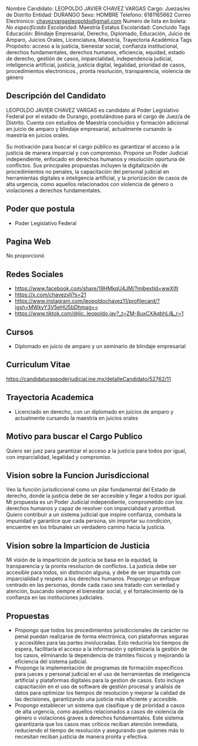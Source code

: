 Nombre Candidato: LEOPOLDO JAVIER CHAVEZ VARGAS
Cargo: Juezas/es de Distrito
Entidad: DURANGO
Sexo: HOMBRE
Telefono: 6181165662
Correo Electronico: chavezvargasleopoldo@gmail.com
Numero de lista en boleta: *No especificado*
Escolaridad: Maestría
Estatus Escolaridad: Concluido
Tags Educación: Blindaje Empresarial, Derecho, Diplomado, Educación, Juicio de Amparo, Juicios Orales, Licenciatura, Maestría, Trayectoria Académica
Tags Propósito: acceso a la justicia, bienestar social, confianza institucional, derechos fundamentales, derechos humanos, eficiencia, equidad, estado de derecho, gestión de casos, imparcialidad, independencia judicial, inteligencia artificial, justicia, justicia digital, legalidad, prioridad de casos, procedimientos electrónicos., pronta resolución, transparencia, violencia de género


## Descripción del Candidato 

LEOPOLDO JAVIER CHAVEZ VARGAS es candidato al Poder Legislativo Federal por el estado de Durango, postulándose para el cargo de Juez/a de Distrito. Cuenta con estudios de Maestría concluidos y formación adicional en juicio de amparo y blindaje empresarial, actualmente cursando la maestría en juicios orales.

Su motivación para buscar el cargo público es garantizar el acceso a la justicia de manera imparcial y con compromiso.  Propone un Poder Judicial independiente, enfocado en derechos humanos y resolución oportuna de conflictos. Sus principales propuestas incluyen la digitalización de procedimientos no penales, la capacitación del personal judicial en herramientas digitales e inteligencia artificial, y la priorización de casos de alta urgencia, como aquellos relacionados con violencia de género o violaciones a derechos fundamentales.


## Poder que postula

- Poder Legislativo Federal


## Pagina Web

No proporcionó


## Redes Sociales

- https://www.facebook.com/share/19HMkqU4JM/?mibextid=wwXIfr
- https://x.com/chavezvlj?s=21
- https://www.instagram.com/leopoldochavez11/profilecard/?igsh=MWkyY3V5eHU5bDhmag==
- https://www.tiktok.com/@lic..leopoldo.jav?_t=ZM-8uxCXAqbhLi&_r=1


## Cursos

- Diplomado en juicio de amparo y un seminario de blindaje empresarial


## Curriculum Vitae

https://candidaturaspoderjudicial.ine.mx/detalleCandidato/52762/11


## Trayectoria Academica

- Licenciado en derecho, con un diplomado en juicios de amparo y actualmente cursando la maestría en juicios orales


## Motivo para buscar el Cargo Publico

Quiero ser juez para garantizar el acceso a la justicia para todos por igual, con imparcialidad, legalidad y compromiso.


## Vision sobre la Funcion Jurisdiccional

Veo la función jurisdiccional como un pilar fundamental del Estado de derecho, donde la justicia debe de ser accesible y llegar a todos por igual. Mi propuesta es un Poder Judicial independiente, comprometido con los derechos humanos y capaz de resolver con imparcialidad y prontitud. Quiero contribuir a un sistema judicial que inspire confianza, combata la impunidad y garantice que cada persona, sin importar su condición, encuentre en los tribunales un verdadero camino hacia la justicia.


## Vision sobre la Imparticion de Justicia

Mi visión de la impartición de justicia se basa en la equidad, la transparencia y la pronta resolucion de conflictos. La justicia debe ser accesible para todos, sin distinción alguna, y debe de ser impartida con imparcialidad y respeto a los derechos humanos. Propongo un enfoque centrado en las personas, donde cada caso sea tratado con seriedad y atención, buscando siempre el bienestar social, y el fortalecimiento de la confianza en las instituciones judiciales.


## Propuestas

- Propongo que todos los procedimientos jurisdiccionales de carácter no penal puedan realizarse de forma electrónica, con plataformas seguras y accesibles para las partes involucradas. Esto reduciría los tiempos de espera, facilitaría el acceso a la información y optimizaría la gestión de los casos, eliminando la dependencia de trámites físicos y mejorando la eficiencia del sistema judicial.
- Propongo la implementación de programas de formación específicos para jueces y personal judicial en el uso de herramientas de inteligencia artificial y plataformas digitales para la gestion de casos. Esto incluye capacitación en el uso de software de gestión procesal y análisis de datos para optimizar los tiempos de resolución y mejorar la calidad de las decisiones, garantizando una justicia más eficiente y accesible.
- Propongo establecer un sistema que clasifique y dé prioridad a casos de alta urgencia, como aquellos relacionados a casos de violencia de género o violaciones graves a derechos fundamentales. Este sistema garantizaría que los casos mas críticos reciban atención inmediata, reduciendo el tiempo de resolución y asegurando que quienes más lo necesitan reciban justicia de manera pronta y efectiva.

